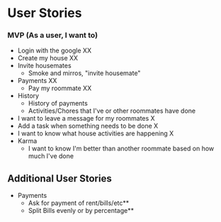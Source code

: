 # User Stories
### MVP (As a user, I want to)
- Login with the google XX
- Create my house XX
- Invite housemates
  - Smoke and mirros, "invite housemate"  
- Payments XX
  - Pay my roommate XX
- History
  - History of payments
  - Activities/Chores that I've or other roommates have done
- I want to leave a message for my roommates X
- Add a task when something needs to be done X
- I want to know what house activities are happening X
- Karma
  - I want to know I'm better than another roommate based on how much I've done

## Additional User Stories
  - Payments
    - Ask for payment of rent/bills/etc**
    - Split Bills evenly or by percentage**
